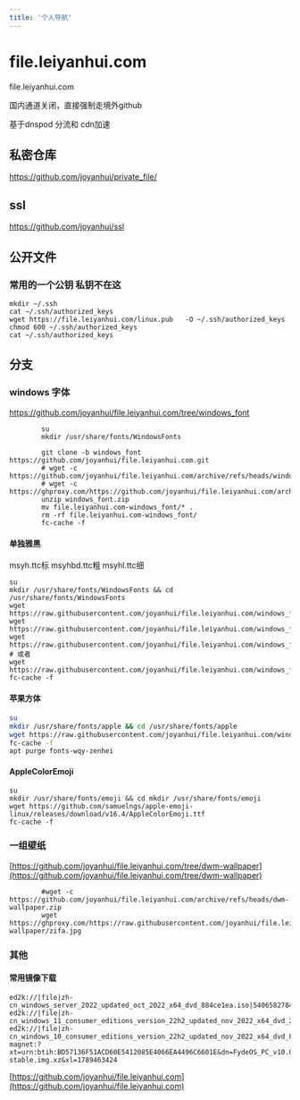```yaml
---
title: '个人导航'
---
```

# file.leiyanhui.com
file.leiyanhui.com

国内通道关闭，直接强制走境外github

基于dnspod 分流和 cdn加速
## 私密仓库
https://github.com/joyanhui/private_file/
## ssl
https://github.com/joyanhui/ssl
## 公开文件

### 常用的一个公钥  私钥不在这
```
mkdir ~/.ssh
cat ~/.ssh/authorized_keys
wget https://file.leiyanhui.com/linux.pub   -O ~/.ssh/authorized_keys
chmod 600 ~/.ssh/authorized_keys
cat ~/.ssh/authorized_keys
```
## 分支

### windows 字体

https://github.com/joyanhui/file.leiyanhui.com/tree/windows_font

            su
            mkdir /usr/share/fonts/WindowsFonts
            
            git clone -b windows_font https://github.com/joyanhui/file.leiyanhui.com.git
            # wget -c https://github.com/joyanhui/file.leiyanhui.com/archive/refs/heads/windows_font.zip
            # wget -c https://ghproxy.com/https://github.com/joyanhui/file.leiyanhui.com/archive/refs/heads/windows_font.zip
            unzip windows_font.zip
            mv file.leiyanhui.com-windows_font/* .
            rm -rf file.leiyanhui.com-windows_font/
            fc-cache -f
#### 单独雅黑 
 msyh.ttc标 msyhbd.ttc粗 msyhl.ttc细

```
su
mkdir /usr/share/fonts/WindowsFonts && cd /usr/share/fonts/WindowsFonts
wget https://raw.githubusercontent.com/joyanhui/file.leiyanhui.com/windows_font/msyh.ttc
wget https://raw.githubusercontent.com/joyanhui/file.leiyanhui.com/windows_font/msyhbd.ttc
wget https://raw.githubusercontent.com/joyanhui/file.leiyanhui.com/windows_font/msyhl.ttc
# 或者
wget https://raw.githubusercontent.com/joyanhui/file.leiyanhui.com/windows_font/msyh.ttf
fc-cache -f
```
#### 苹果方体
```bash
su
mkdir /usr/share/fonts/apple && cd /usr/share/fonts/apple
wget https://raw.githubusercontent.com/joyanhui/file.leiyanhui.com/windows_font/PingFang_SC.ttf
fc-cache -f
apt purge fonts-wqy-zenhei
```
#### AppleColorEmoji
```
su
mkdir /usr/share/fonts/emoji && cd mkdir /usr/share/fonts/emoji
wget https://github.com/samuelngs/apple-emoji-linux/releases/download/v16.4/AppleColorEmoji.ttf
fc-cache -f
```
            

### 一组壁纸


[https://github.com/joyanhui/file.leiyanhui.com/tree/dwm-wallpaper](https://github.com/joyanhui/file.leiyanhui.com/tree/dwm-wallpaper)

            #wget -c https://github.com/joyanhui/file.leiyanhui.com/archive/refs/heads/dwm-wallpaper.zip
            wget https://ghproxy.com/https://raw.githubusercontent.com/joyanhui/file.leiyanhui.com/dwm-wallpaper/zifa.jpg
### 其他

#### 常用镜像下载
```
ed2k://|file|zh-cn_windows_server_2022_updated_oct_2022_x64_dvd_884ce1ea.iso|5406582784|E3E50341C9D3F8389F7ACACEA0D26843|/
ed2k://|file|zh-cn_windows_11_consumer_editions_version_22h2_updated_nov_2022_x64_dvd_2c7e96c3.iso|5673539584|EB8FF2B481BB6AFE71B2784C6485733B|/
ed2k://|file|zh-cn_windows_10_consumer_editions_version_22h2_updated_nov_2022_x64_dvd_8bb31339.iso|6085199872|8A30D55EC70B96F629491E830FE30B34|/
magnet:?xt=urn:btih:BD57136F51ACD60E5412085E4066EA4496C6601E&dn=FydeOS_PC_v10.0-stable.img.xz&xl=1789463424
```


[https://github.com/joyanhui/file.leiyanhui.com](https://github.com/joyanhui/file.leiyanhui.com)
